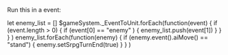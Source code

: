 Run this in a <enemyTurn> event:


let enemy_list = []
$gameSystem._EventToUnit.forEach(function(event) { if (event.length > 0) { if (event[0] == "enemy" ) { enemy_list.push(event[1]) } } } )
enemy_list.forEach(function(enemy) { if (enemy.event().aiMove() == "stand") { enemy.setSrpgTurnEnd(true) } } )
